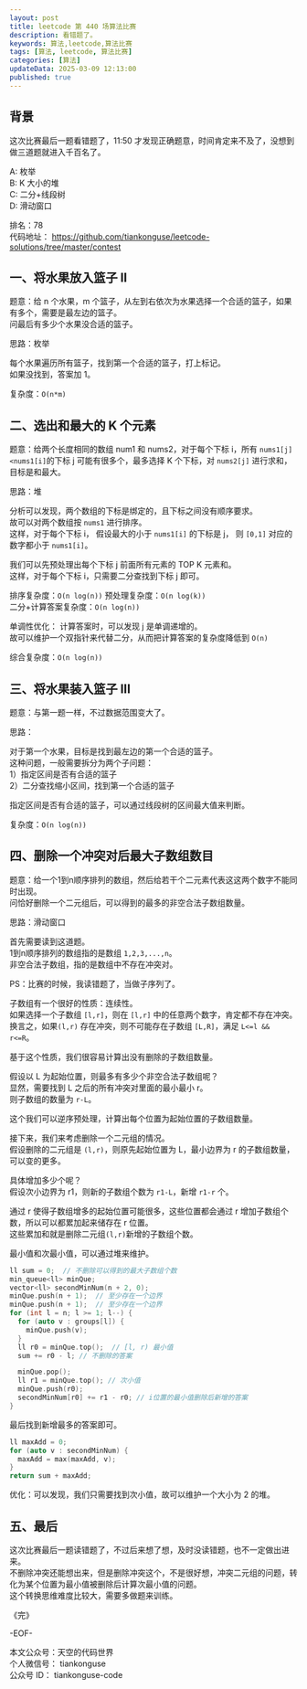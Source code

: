 ```yaml
---
layout: post
title: leetcode 第 440 场算法比赛
description: 看错题了。
keywords: 算法,leetcode,算法比赛
tags: [算法, leetcode, 算法比赛]
categories: [算法]
updateData: 2025-03-09 12:13:00
published: true
---
```


## 背景

这次比赛最后一题看错题了，11:50 才发现正确题意，时间肯定来不及了，没想到做三道题就进入千百名了。  

A: 枚举  
B: K 大小的堆  
C: 二分+线段树  
D: 滑动窗口  

排名：78  
代码地址： https://github.com/tiankonguse/leetcode-solutions/tree/master/contest  


## 一、将水果放入篮子 II

题意：给 n 个水果，m 个篮子，从左到右依次为水果选择一个合适的篮子，如果有多个，需要是最左边的篮子。  
问最后有多少个水果没合适的篮子。  


思路：枚举  


每个水果遍历所有篮子，找到第一个合适的篮子，打上标记。  
如果没找到，答案加 1。  


复杂度：`O(n*m)`  


## 二、选出和最大的 K 个元素

题意：给两个长度相同的数组 num1 和 nums2，对于每个下标 i，所有 `nums1[j]<nums1[i]`的下标 j 可能有很多个，最多选择 K 个下标，对 `nums2[j]` 进行求和，目标是和最大。

思路：堆

分析可以发现，两个数组的下标是绑定的，且下标之间没有顺序要求。  
故可以对两个数组按 `nums1` 进行排序。  
这样，对于每个下标 i， 假设最大的小于 `nums1[i]` 的下标是 j， 则 `[0,1]` 对应的数字都小于 `nums1[i]`。

我们可以先预处理出每个下标 j 前面所有元素的 TOP K 元素和。  
这样，对于每个下标 i，只需要二分查找到下标 j 即可。

排序复杂度：`O(n log(n))`
预处理复杂度：`O(n log(k))`  
二分+计算答案复杂度：`O(n log(n))`


单调性优化： 计算答案时，可以发现 j 是单调递增的。  
故可以维护一个双指针来代替二分，从而把计算答案的复杂度降低到 `O(n)`  


综合复杂度：`O(n log(n))`  


## 三、将水果装入篮子 III  


题意：与第一题一样，不过数据范围变大了。  


思路：  


对于第一个水果，目标是找到最左边的第一个合适的篮子。  
这种问题，一般需要拆分为两个子问题：  
1）指定区间是否有合适的篮子  
2）二分查找缩小区间，找到第一个合适的篮子  


指定区间是否有合适的篮子，可以通过线段树的区间最大值来判断。  


复杂度：`O(n log(n))`  


## 四、删除一个冲突对后最大子数组数目  


题意：给一个1到n顺序排列的数组，然后给若干个二元素代表这这两个数字不能同时出现。  
问恰好删除一个二元组后，可以得到的最多的非空合法子数组数量。  


思路：滑动窗口  


首先需要读到这道题。  
1到n顺序排列的数组指的是数组 `1,2,3,...,n`。  
非空合法子数组，指的是数组中不存在冲突对。  


PS：比赛的时候，我读错题了，当做子序列了。  


子数组有一个很好的性质：连续性。  
如果选择一个子数组 `[l,r]`，则在 `[l,r]` 中的任意两个数字，肯定都不存在冲突。  
换言之，如果`(l,r)` 存在冲突，则不可能存在子数组 `[L,R]`，满足 `L<=l && r<=R`。  


基于这个性质，我们很容易计算出没有删除的子数组数量。  


假设以 L 为起始位置，则最多有多少个非空合法子数组呢？  
显然，需要找到 L 之后的所有冲突对里面的最小最小 r。  
则子数组的数量为 `r-L`。  


这个我们可以逆序预处理，计算出每个位置为起始位置的子数组数量。  


接下来，我们来考虑删除一个二元组的情况。  
假设删除的二元组是 `(l,r)`，则原先起始位置为 L，最小边界为 r 的子数组数量，可以变的更多。  


具体增加多少个呢？  
假设次小边界为 r1，则新的子数组个数为 `r1-L`，新增 `r1-r` 个。  


通过 r 使得子数组增多的起始位置可能很多，这些位置都会通过 r 增加子数组个数，所以可以都累加起来储存在 r 位置。  
这些累加和就是删除二元组`(l,r)`新增的子数组个数。  


最小值和次最小值，可以通过堆来维护。  


```cpp
ll sum = 0;  // 不删除可以得到的最大子数组个数
min_queue<ll> minQue;
vector<ll> secondMinNum(n + 2, 0);
minQue.push(n + 1);  // 至少存在一个边界
minQue.push(n + 1);  // 至少存在一个边界
for (int l = n; l >= 1; l--) {
  for (auto v : groups[l]) {
    minQue.push(v);
  }
  ll r0 = minQue.top();  // [l, r) 最小值
  sum += r0 - l; // 不删除的答案

  minQue.pop();
  ll r1 = minQue.top(); // 次小值
  minQue.push(r0);
  secondMinNum[r0] += r1 - r0; // i位置的最小值删除后新增的答案
}
```


最后找到新增最多的答案即可。  


```cpp
ll maxAdd = 0;
for (auto v : secondMinNum) {
  maxAdd = max(maxAdd, v);
}
return sum + maxAdd;
```


优化：可以发现，我们只需要找到次小值，故可以维护一个大小为 2 的堆。  


## 五、最后  


这次比赛最后一题读错题了，不过后来想了想，及时没读错题，也不一定做出进来。  
不删除冲突还能想出来，但是删除冲突这个，不是很好想，冲突二元组的问题，转化为某个位置为最小值被删除后计算次最小值的问题。  
这个转换思维难度比较大，需要多做题来训练。  



《完》

-EOF-

本文公众号：天空的代码世界  
个人微信号： tiankonguse  
公众号 ID： tiankonguse-code  

